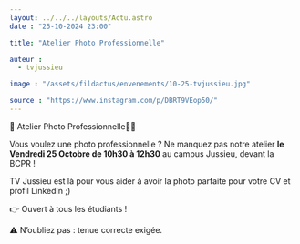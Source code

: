 ```yaml
---
layout: ../../../layouts/Actu.astro
date : "25-10-2024 23:00"

title: "Atelier Photo Professionnelle"

auteur :
  - tvjussieu

image : "/assets/fildactus/envenements/10-25-tvjussieu.jpg"

source : "https://www.instagram.com/p/DBRT9VEop50/"
---
```


📸 Atelier Photo Professionnelle👩‍💼

Vous voulez une photo professionnelle ? Ne manquez pas notre atelier __le Vendredi 25 Octobre de 10h30 à 12h30__ au campus Jussieu, devant la BCPR !

TV Jussieu est là pour vous aider à avoir la photo parfaite pour votre CV et profil LinkedIn ;)

👉 Ouvert à tous les étudiants !

⚠️ N’oubliez pas : tenue correcte exigée.
